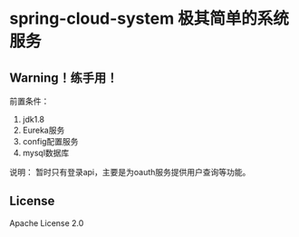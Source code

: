 # spring-cloud-system 极其简单的系统服务

## Warning！练手用！

前置条件：

  1. jdk1.8
  2. Eureka服务
  3. config配置服务
  4. mysql数据库
  
说明：
暂时只有登录api，主要是为oauth服务提供用户查询等功能。

## License 
Apache License 2.0
